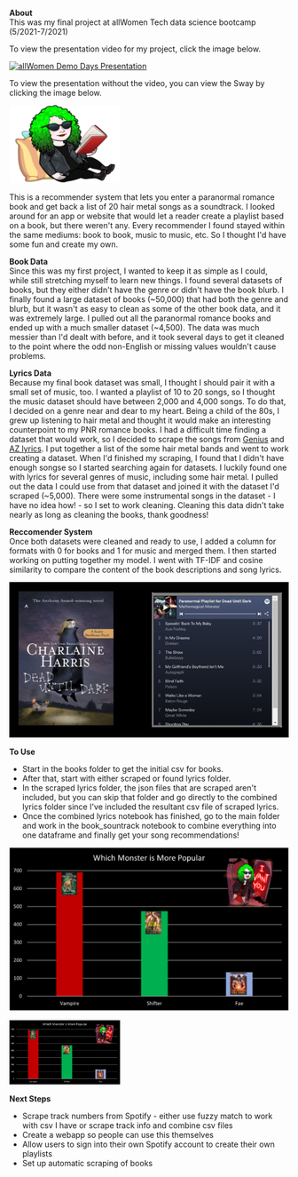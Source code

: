 **About**  
This was my final project at allWomen Tech data science bootcamp (5/2021-7/2021)

To view the presentation video for my project, click the image below.

<a href="https://youtu.be/Ke0LeeY-LK8?t=1367"><img src="https://i3.ytimg.com/vi/Ke0LeeY-LK8/0.jpg" alt="allWomen Demo Days Presentation" width="200" target = _blank></a>

To view the presentation without the video, you can view the Sway by clicking the image below.

<a href = "https://sway.office.com/W0qWgUcxXmIMwpbV?ref=Link&loc=mysways"><img src = "img/reading.png"  alt = "Sway Presentation of Paranormal Playlist" width = "200" target = _blank></a>

This is a recommender system that lets you enter a paranormal romance book and get back a list of 20 hair metal songs as a soundtrack. I looked around for an app or website that would let a reader create a playlist based on a book, but there weren't any. Every recommender I found stayed within the same mediums: book to book, music to music, etc. So I thought I'd have some fun and create my own. 

**Book Data**  
Since this was my first project, I wanted to keep it as simple as I could, while still stretching myself to learn new things. I found several datasets of books, but they either didn't have the genre or didn't have the book blurb. I finally found a large dataset of books (~50,000) that had both the genre and blurb, but it wasn't as easy to clean as some of the other book data, and it was extremely large. I pulled out all the paranormal romance books and ended up with a much smaller dataset (~4,500). The data was much messier than I'd dealt with before, and it took several days to get it cleaned to the point where the odd non-English or missing values wouldn't cause problems. 

**Lyrics Data**  
Because my final book dataset was small, I thought I should pair it with a small set of music, too. I wanted a playlist of 10 to 20 songs, so I thought the music dataset should have between 2,000 and 4,000 songs. To do that, I decided on a genre near and dear to my heart. Being a child of the 80s, I grew up listening to hair metal and thought it would make an interesting counterpoint to my PNR romance books. I had a difficult time finding a dataset that would work, so I decided to scrape the songs from [Genius](https://genius.com/) and [AZ lyrics](https://www.azlyrics.com/). I put together a list of the some hair metal bands and went to work creating a dataset. When I'd finished my scraping, I found that I didn't have enough songse so I started searching again for datasets. I luckily found one with lyrics for several genres of music, including some hair metal. I pulled out the data I could use from that dataset and joined it with the dataset I'd scraped (~5,000). There were some instrumental songs in the dataset - I have no idea how! - so I set to work cleaning. Cleaning this data didn't take nearly as long as cleaning the books, thank goodness! 

**Reccomender System**  
Once both datasets were cleaned and ready to use, I added a column for formats with 0 for books and 1 for music and merged them. I then started working on putting together my model. I went with TF-IDF and cosine similarity to compare the content of the book descriptions and song lyrics. 

![book cover with playlist for book](/img/Slide2.png)

**To Use**
- Start in the books folder to get the initial csv for books.
- After that, start with either scraped or found lyrics folder. 
- In the scraped lyrics folder, the json files that are scraped aren't included, but you can skip that folder and go directly to the combined lyrics folder since I've included the resultant csv file of scraped lyrics. 
- Once the combined lyrics notebook has finished, go to the main folder and work in the book_sountrack notebook to combine everything into one dataframe and finally get your song recommendations!

![bar chart showing most popular monster](/img/pop_monstersm.png)

<img src = "img/pop_monstersm.png"  alt = "bar chart showing most popular monster" width = "200">

**Next Steps**
+ Scrape track numbers from Spotify - either use fuzzy match to work with csv I have or scrape track info and combine csv files
+ Create a webapp so people can use this themselves
+ Allow users to sign into their own Spotify account to create their own playlists
+ Set up automatic scraping of books
